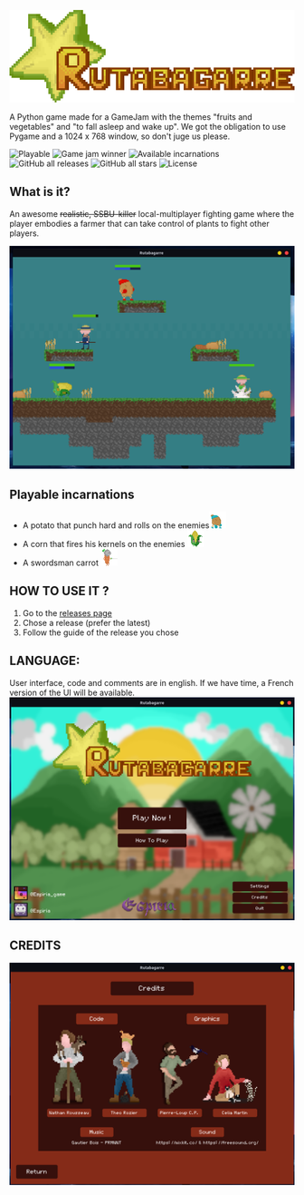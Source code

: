 ![Logo](res/readme/title.png)

A Python game made for a GameJam with the themes "fruits and vegetables" and "to fall asleep and wake up". We got the obligation to use Pygame and a 1024 x 768 window, so don't juge us please.

![Playable](https://img.shields.io/badge/playable-yes-success)
![Game jam winner](https://img.shields.io/badge/Game%20jam%20winner-yes-success)
![Available incarnations](https://img.shields.io/badge/available%20incarnations-3-informational)
![GitHub all releases](https://img.shields.io/github/downloads/mindstorm38/rutabagarre/total)
![GitHub all stars](https://img.shields.io/github/stars/mindstorm38/rutabagarre)
![License](https://img.shields.io/github/license/mindstorm38/rutabagarre)



## What is it?
An awesome ~~realistic, SSBU-killer~~ local-multiplayer fighting game where the player embodies a farmer that can take control of plants to fight other players.

![Fight scene](res/readme/fight_scene.png)


## Playable incarnations
- A potato that punch hard and rolls on the enemies![Potato](res/readme/small_potato_running.gif)
- A corn that fires his kernels on the enemies ![Corn](res/readme/small_corn_running.gif)
- A swordsman carrot ![Carrot](res/readme/small_carrot_running.gif)


## HOW TO USE IT ?
1. Go to the [releases page](https://github.com/mindstorm38/rutabagarre/releases)
2. Chose a release (prefer the latest)
3. Follow the guide of the release you chose


## LANGUAGE:
User interface, code and comments are in english.
If we have time, a French version of the UI will be available.
![Title screen](res/readme/title_screen.png)


## CREDITS
![Credits](res/readme/credits.png)
